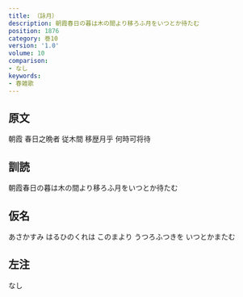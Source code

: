 ```yaml
---
title: （詠月）
description: 朝霞春日の暮は木の間より移ろふ月をいつとか待たむ
position: 1876
category: 巻10
version: '1.0'
volume: 10
comparison:
- なし
keywords:
- 春雑歌
---
```


## 原文

朝霞 春日之晩者 従木間 移歴月乎 何時可将待

## 訓読

朝霞春日の暮は木の間より移ろふ月をいつとか待たむ

## 仮名

あさかすみ はるひのくれは このまより うつろふつきを いつとかまたむ

## 左注

なし
